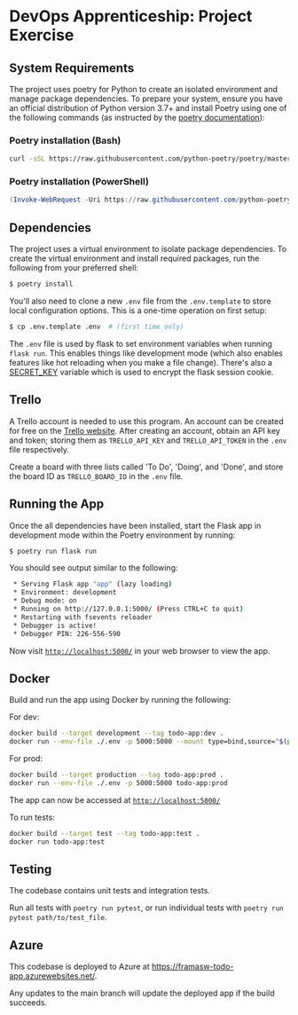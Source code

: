 # DevOps Apprenticeship: Project Exercise

## System Requirements

The project uses poetry for Python to create an isolated environment and manage package dependencies. To prepare your system, ensure you have an official distribution of Python version 3.7+ and install Poetry using one of the following commands (as instructed by the [poetry documentation](https://python-poetry.org/docs/#system-requirements)):

### Poetry installation (Bash)

```bash
curl -sSL https://raw.githubusercontent.com/python-poetry/poetry/master/install-poetry.py | python -
```

### Poetry installation (PowerShell)

```powershell
(Invoke-WebRequest -Uri https://raw.githubusercontent.com/python-poetry/poetry/master/install-poetry.py -UseBasicParsing).Content | python -
```

## Dependencies

The project uses a virtual environment to isolate package dependencies. To create the virtual environment and install required packages, run the following from your preferred shell:

```bash
$ poetry install
```

You'll also need to clone a new `.env` file from the `.env.template` to store local configuration options. This is a one-time operation on first setup:

```bash
$ cp .env.template .env  # (first time only)
```

The `.env` file is used by flask to set environment variables when running `flask run`. This enables things like development mode (which also enables features like hot reloading when you make a file change). There's also a [SECRET_KEY](https://flask.palletsprojects.com/en/1.1.x/config/#SECRET_KEY) variable which is used to encrypt the flask session cookie.

## Trello

A Trello account is needed to use this program. An account can be created for free on the [Trello website](https://trello.com/). After creating an account, obtain an API key and token; storing them as `TRELLO_API_KEY` and `TRELLO_API_TOKEN` in the `.env` file respectively.

Create a board with three lists called 'To Do', 'Doing', and 'Done', and store the board ID as `TRELLO_BOARD_ID` in the `.env` file.

## Running the App

Once the all dependencies have been installed, start the Flask app in development mode within the Poetry environment by running:
```bash
$ poetry run flask run
```

You should see output similar to the following:
```bash
 * Serving Flask app "app" (lazy loading)
 * Environment: development
 * Debug mode: on
 * Running on http://127.0.0.1:5000/ (Press CTRL+C to quit)
 * Restarting with fsevents reloader
 * Debugger is active!
 * Debugger PIN: 226-556-590
```
Now visit [`http://localhost:5000/`](http://localhost:5000/) in your web browser to view the app.

## Docker

Build and run the app using Docker by running the following:

For dev:
```bash
docker build --target development --tag todo-app:dev .
docker run --env-file ./.env -p 5000:5000 --mount type=bind,source="$(pwd)"/todo_app,target=/app/todo_app todo-app:dev
```

For prod:
```bash
docker build --target production --tag todo-app:prod .
docker run --env-file ./.env -p 5000:5000 todo-app:prod
```
The app can now be accessed at [`http://localhost:5000/`](http://localhost:5000/)

To run tests:
```bash
docker build --target test --tag todo-app:test .
docker run todo-app:test
```

## Testing

The codebase contains unit tests and integration tests.

Run all tests with `poetry run pytest`, or run individual tests with `poetry run pytest path/to/test_file`.

## Azure

This codebase is deployed to Azure at <https://framasw-todo-app.azurewebsites.net/>.

Any updates to the main branch will update the deployed app if the build succeeds.